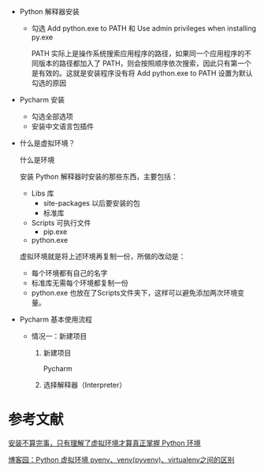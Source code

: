 - Python 解释器安装

  - 勾选 Add python.exe to PATH 和 Use admin privileges when installing py.exe

    PATH 实际上是操作系统搜索应用程序的路径，如果同一个应用程序的不同版本的路径都加入了 PATH，则会按照顺序依次搜索，因此只有第一个是有效的。这就是安装程序没有将 Add python.exe to PATH 设置为默认勾选的原因
- Pycharm 安装

  - 勾选全部选项
  - 安装中文语言包插件
- 什么是虚拟环境？

  什么是环境

  安装 Python 解释器时安装的那些东西，主要包括：

  - Libs 库
    - site-packages 以后要安装的包
    - 标准库
  - Scripts 可执行文件
    - pip.exe
  - python.exe

  虚拟环境就是将上述环境再复制一份，所做的改动是：

  - 每个环境都有自己的名字
  - 标准库无需每个环境都复制一份
  - python.exe 也放在了Scripts文件夹下，这样可以避免添加两次环境变量。
- Pycharm 基本使用流程

  - 情况一：新建项目

    1. 新建项目

       Pycharm
    2. 选择解释器（Interpreter）

# 参考文献

[安装不算完事，只有理解了虚拟环境才算真正掌握 Python 环境](https://www.bilibili.com/video/BV1V7411n7CM?spm_id_from=333.788.videopod.episodes&vd_source=b3328ecaea4c890b0870cbe5c6c5e30c&p=1)

[博客园：Python 虚拟环境 pyenv、venv(pyvenv)、virtualenv之间的区别](https://www.cnblogs.com/qinhan/p/9293126.html)
